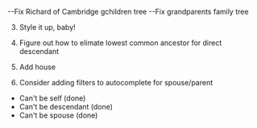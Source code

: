 --Fix Richard of Cambridge gchildren tree
--Fix grandparents family tree


3. Style it up, baby!
4. Figure out how to elimate lowest common ancestor for direct descendant
5. Add house

6. Consider adding filters to autocomplete for spouse/parent
- Can't be self (done)
- Can't be descendant (done)
- Can't be spouse (done)

